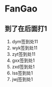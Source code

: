# FanGao

## 到了在后面打1

1. dym签到处11
2. wyk签到处11
3. zyt签到处11
4. gxx签到处1
5. zxd签到处1
6. lss签到处1
7. jwj签到处1
